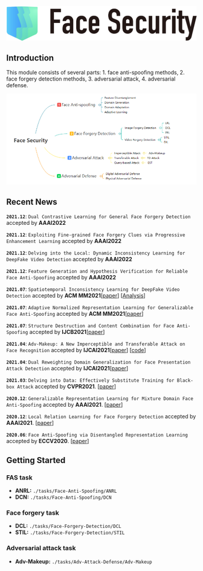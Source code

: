 <img src="./doc/logo.png" title="Logo" width="600" />

## Introduction

This module consists of several parts: 1. face anti-spoofing methods, 2. face forgery detection methods, 3. adversarial attack, 4. adversarial defense.


<img src="./doc/intro.png" title="Logo" width="800" />

## Recent News

**`2021.12`**:  `Dual Contrastive Learning for General Face Forgery Detection` accepted by **AAAI2022**

**`2021.12`**:  `Exploiting Fine-grained Face Forgery Clues via Progressive Enhancement Learning` accepted by **AAAI2022**

**`2021.12`**:  `Delving into the Local: Dynamic Inconsistency Learning for DeepFake Video Detection` accepted by **AAAI2022**

**`2021.12`**:  `Feature Generation and Hypothesis Verification for Reliable Face Anti-Spoofing` accepted by **AAAI2022**

**`2021.07`**: `Spatiotemporal Inconsistency Learning for DeepFake Video Detection`  accepted by **ACM MM2021**[[paper](https://arxiv.org/pdf/2109.01860.pdf)] [[Analysis](https://mp.weixin.qq.com/s/UMzXD4cpK4q9GXK76dbeww)]

**`2021.07`**: `Adaptive Normalized Representation Learning for Generalizable Face Anti-Spoofing`  accepted by **ACM MM2021**[[paper](https://arxiv.org/abs/2108.02667)]

**`2021.07`**: `Structure Destruction and Content Combination for Face Anti-Spoofing`  accepted by **IJCB2021**[[paper](https://arxiv.org/abs/2107.10628)]

**`2021.04`**: `Adv-Makeup: A New Imperceptible and Transferable Attack on Face Recognition`  accepted by **IJCAI2021**[[paper](https://www.ijcai.org/proceedings/2021/0173.pdf)] [[code](https://github.com/TencentYoutuResearch/Adv-Makeup)]

**`2021.04`**: `Dual Reweighting Domain Generalization for Face Presentation Attack Detection`  accepted by **IJCAI2021**[[paper](https://www.ijcai.org/proceedings/2021/0120.pdf)]

**`2021.03`**: `Delving into Data: Effectively Substitute Training for Black-box Attack` accepted by **CVPR2021**. [[paper](https://arxiv.org/abs/2106.05519)]

**`2020.12`**: `Generalizable Representation Learning for Mixture Domain Face Anti-Spoofing` accepted by **AAAI2021**. [[paper](https://arxiv.org/abs/2105.02453)]

**`2020.12`**: `Local Relation Learning for Face Forgery Detection` accepted by **AAAI2021**. [[paper](https://arxiv.org/abs/2105.02577)]

**`2020.06`**: `Face Anti-Spoofing via Disentangled Representation Learning` accepted by **ECCV2020**. [[paper](https://www.ecva.net/papers/eccv_2020/papers_ECCV/papers/123640630.pdf)]

## Getting Started

### FAS task

- **ANRL:** `./tasks/Face-Anti-Spoofing/ANRL`
- **DCN:** `./tasks/Face-Anti-Spoofing/DCN`

### Face forgery task

- **DCL:** `./tasks/Face-Forgery-Detection/DCL`
- **STIL:** `./tasks/Face-Forgery-Detection/STIL`

### Adversarial attack task

- **Adv-Makeup:** `./tasks/Adv-Attack-Defense/Adv-Makeup`
